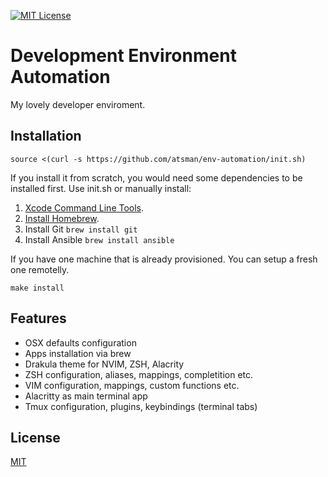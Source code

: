 [![MIT License][license-image]][license-url]

# Development Environment Automation

My lovely developer enviroment. 

## Installation

```
source <(curl -s https://github.com/atsman/env-automation/init.sh)
```

If you install it from scratch, you would need some dependencies to be installed first. Use init.sh or manually install:

1. [Xcode Command Line Tools](http://railsapps.github.io/xcode-command-line-tools.html).
2. [Install Homebrew](http://brew.sh/).
3. Install Git `brew install git`
4. Install Ansible `brew install ansible`

If you have one machine that is already provisioned. You can setup a fresh one remotelly.

```
make install
```

## Features

* OSX defaults configuration
* Apps installation via brew
* Drakula theme for NVIM, ZSH, Alacrity
* ZSH configuration, aliases, mappings, completition etc.
* VIM configuration, mappings, custom functions etc.
* Alacritty as main terminal app
* Tmux configuration, plugins, keybindings (terminal tabs)

## License

[MIT](LICENSE)

[license-url]: LICENSE

[license-image]: https://img.shields.io/github/license/mashape/apistatus.svg

[capture]: capture.png
